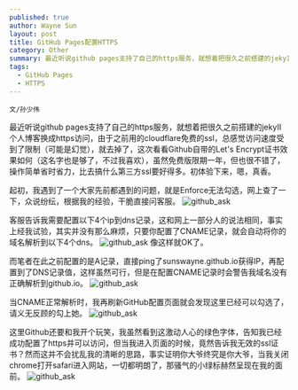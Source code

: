 ```yaml
---
published: true
author: Wayne Sun
layout: post
title: GitHub Pages配置HTTPS
category: Other
summary: 最近听说github pages支持了自己的https服务，就想着把很久之前搭建的jekyII个人博客换成https访问。
tags:
  - GitHub Pages
  - HTTPS
---
```


`文/孙少伟`

最近听说github pages支持了自己的https服务，就想着把很久之前搭建的jekyII个人博客换成https访问，由于之前用的cloudflare免费的ssl，总感觉访问速度受到了限制（可能是幻觉），就去掉了，这次看看Github自带的Let's Encrypt证书效果如何（这名字也是够了，不过我喜欢），虽然免费版限期一年，但也很不错了，操作简单省时省力，比去搞什么第三方ssl要好得多。初体验下来，嗯，真香。

起初，我遇到了一个大家先前都遇到的问题，就是Enforce无法勾选，网上查了一下，众说纷纭，根据我的经验，干脆直接问客服。
![github_ask](https://waynesun.xyz/images/github_ask.png)

客服告诉我需要配置以下4个ip到dns记录，这和网上一部分人的说法相同，事实上经我试验，其实并没有那么麻烦，只要你配置了CNAME记录，就会自动将你的域名解析到以下4个dns。
![github_ask](https://waynesun.xyz/images/github_ssl_dig.png)
像这样就OK了。

而笔者在此之前配置的是A记录，直接ping了sunswayne.github.io获得IP，再配置到了DNS记录值，这样虽然可行，但是在配置CNAME记录时会警告我域名没有正确解析到github.io。
![github_ask](https://waynesun.xyz/images/github_ssl_cname.png)

当CNAME正常解析时，我再刷新GitHub配置页面就会发现这里已经可以勾选了，请义无反顾的勾上她。
![github_ask](https://waynesun.xyz/images/github_ssl_enforce_https.png)

这里Github还要和我开个玩笑，我虽然看到这激动人心的绿色字体，告知我已经成功配置了https并可以访问，但当我进入页面的时候，竟然告诉我无效的ssl证书？然而这并不会扰乱我的清晰的思路，事实证明你大爷终究是你大爷，当我关闭chrome打开safari进入网站，一切都明朗了，那骚气的小绿标赫然呈现在我的面前。
![github_ask](https://waynesun.xyz/images/github_ssl_cer.png)